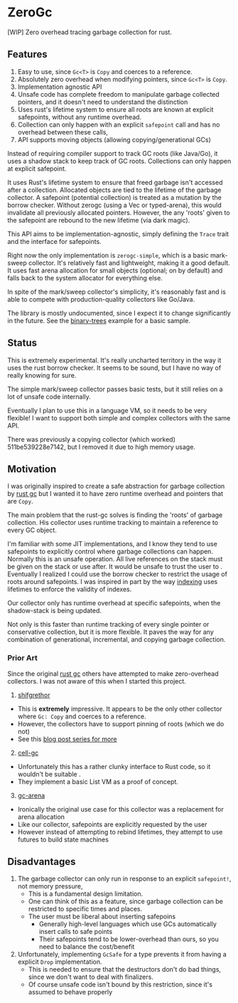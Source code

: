 ZeroGc
=======
[WIP] Zero overhead tracing garbage collection for rust.

## Features
1. Easy to use, since `Gc<T>` is `Copy` and coerces to a reference.
2. Absolutely zero overhead when modifying pointers, since `Gc<T>` is `Copy`.
3. Implementation agnostic API
4. Unsafe code has complete freedom to manipulate garbage collected pointers, and it doesn't need to understand the distinction 
5. Uses rust's lifetime system to ensure all roots are known at explicit safepoints, without any runtime overhead.
6. Collection can only happen with an explicit `safepoint` call and has no overhead between these calls,
7. API supports moving objects (allowing copying/generational GCs)

Instead of requiring compiler support to track GC roots (like Java/Go),
it uses a shadow stack to keep track of GC roots.
Collections can only happen at explicit safepoint.

It uses Rust's lifetime system to ensure that freed garbage
isn't accessed after a collection. Allocated objects are tied
to the lifetime of the garbage collector.
A safepoint (potential collection) is treated as a mutation by
the borrow checker. Without zerogc (using a Vec or typed-arena),
this would invalidate all previously allocated pointers. However,
the any 'roots' given to the safepoint are rebound to the new lifetime
(via dark magic).

This API aims to be implementation-agnostic,
simply defining the `Trace` trait and the interface for safepoints.

Right now the only implementation is `zerogc-simple`,
which is a basic mark-sweep collector.
It's relatively fast and lightweight, making it a good default.
It uses fast arena allocation for small objects (optional; on by default) and
falls back to the system allocator for everything else.

In spite of the mark/sweep collector's simplicity,
it's reasonably fast and is able to compete with production-quality
collectors like Go/Java.

The library is mostly undocumented, since I expect it to change significantly in the future.
See the [binary-trees](libs/simple/examples/binary_trees.rs) example for a basic sample.

## Status
This is extremely experimental. It's really uncharted territory
in the way it uses the rust borrow checker. It seems to be sound,
but I have no way of really knowing for sure.

The simple mark/sweep collector passes basic tests,
but it still relies on a lot of unsafe code internally.

Eventually I plan to use this in a language VM,
so it needs to be very flexible! I want to support both simple
and complex collectors with the same API.

There was previously a copying collector (which worked) 511be539228e7142,
but I removed it due to high memory usage.

## Motivation
I was originally inspired to create a safe abstraction for garbage collection by [rust gc](https://github.com/Manishearth/rust-gc)
but I wanted it to have zero runtime overhead and pointers that are `Copy`.

The main problem that the rust-gc solves is finding the 'roots' of garbage collection.
His collector uses runtime tracking to maintain a reference to every GC object.

I'm familiar with some JIT implementations, and I know they tend to use safepoints
to explicitly control where garbage collections can happen.
Normally this is an unsafe operation. All live references on the stack must
be given on the stack or use after.
It would be unsafe to trust the user to .
Eventually I realized I could use the borrow checker to restrict
the usage of roots around safepoints. I was inspired in part by the way
[indexing](https://github.com/bluss/indexing) uses lifetimes to enforce
the validity of indexes.

Our collector only has runtime overhead at specific safepoints,
when the shadow-stack is being updated.

Not only is this faster than runtime tracking of every single pointer or conservative collection, but it is more flexible. 
It paves the way for any combination of generational, incremental, and copying garbage collection.

### Prior Art
Since the original [rust gc](https://github.com/Manishearth/rust-gc) others
have attempted to make zero-overhead collectors.
I was not aware of this when I started this project.
1. [shifgrethor](https://github.com/withoutboats/shifgrethor)
  - This is **extremely** impressive. It appears to be the only other collector
    where `Gc: Copy` and coerces to a reference.
  - However, the collectors have to support pinning of roots (which we do not)
  - See this [blog post series for more](https://boats.gitlab.io/blog/post/shifgrethor-i/)
2. [cell-gc](https://github.com/jorendorff/cell-gc)
  - Unfortunately this has a rather clunky interface to Rust code,
    so it wouldn't be suitable .
  - They implement a basic List VM as a proof of concept.
3. [gc-arena](https://github.com/kyren/gc-arena)
  - Ironically the original use case for this 
    collector was a replacement for arena allocation
  - Like our collector, safepoints are explicitly requested by the user
  - However instead of attempting to rebind lifetimes,
    they attempt to use futures to build state machines

## Disadvantages
1. The garbage collector can only run in response to an explicit `safepoint!`, not memory pressure,
   - This is a fundamental design limitation.
   - One can think of this as a feature, since garbage collection can be restricted to specific times and places.
   - The user must be liberal about inserting safepoins
     - Generally high-level languages which use GCs automatically insert calls to safe points
     - Their safepoints tend to be lower-overhead than ours, so you need to balance the cost/benefit
2. Unfortunately, implementing `GcSafe` for a type prevents it from having a explicit `Drop` implementation.
   - This is needed to ensure that the destructors don't do bad things, since we don't want to deal with finalizers.
   - Of course unsafe code isn't bound by this restriction, since it's assumed to behave properly

